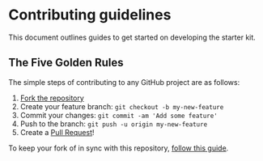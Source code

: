# Contributing guidelines

This document outlines guides to get started on developing the starter kit.

## The Five Golden Rules

The simple steps of contributing to any GitHub project are as follows:

1. [Fork the repository](https://github.com/screepers/screeps-typescript-starter/fork)
2. Create your feature branch: `git checkout -b my-new-feature`
3. Commit your changes: `git commit -am 'Add some feature'`
4. Push to the branch: `git push -u origin my-new-feature`
5. Create a [Pull Request](https://github.com/screepers/screeps-typescript-starter/pulls)!

To keep your fork of in sync with this repository, [follow this guide](https://help.github.com/articles/syncing-a-fork/).
